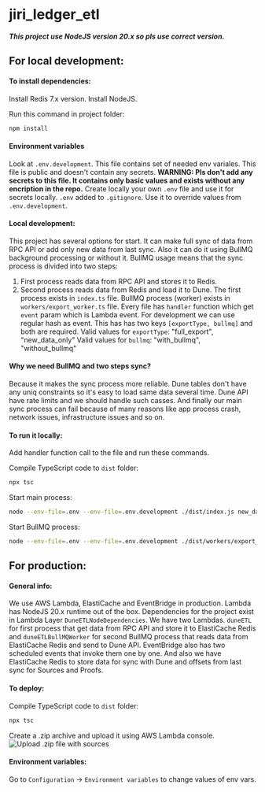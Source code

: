 # jiri_ledger_etl

***This project use NodeJS version 20.x so pls use correct version.***

## For local development:

#### To install dependencies:

Install Redis 7.x version.
Install NodeJS.

Run this command in project folder:
```bash
npm install
```

#### Environment variables

Look at `.env.development`. This file contains set of needed env variales. This file is public and doesn't contain any secrets.
**WARNING: Pls don't add any secrets to this file. It contains only basic values and exists without any encription in the repo.**
Create locally your own `.env` file and use it for secrets locally. `.env` added to `.gitignore`. Use it to override values from `.env.development`.

#### Local development:

This project has several options for start.
It can make full sync of data from RPC API or add only new data from last sync.
Also it can do it using BullMQ background processing or without it.
BullMQ usage means that the sync process is divided into two steps:
1. First process reads data from RPC API and stores it to Redis.
2. Second process reads data from Redis and load it to Dune.
The first process exists in `index.ts` file.
BullMQ process (worker) exists in `workers/export_worker.ts` file.
Every file has `handler` function which get `event` param which is Lambda event. For development we can use regular hash as event.
This has has two keys `[exportType, bullmq]` and both are required.
Valid values for `exportType`: "full_export", "new_data_only"
Valid values for `bullmq`: "with_bullmq", "without_bullmq"

#### Why we need BullMQ and two steps sync?
Because it makes the sync process more reliable. Dune tables don't have any uniq constraints so it's easy to load same data several time. Dune API have rate limits and we should handle such casses. And finally our main sync process can fail because of many reasons like app process crash, network issues, infrastructure issues and so on.

#### To run it locally:

Add handler function call to the file and run these commands.

Compile TypeScript code to `dist` folder:
```bash
npx tsc
```
Start main process:
```bash
node --env-file=.env --env-file=.env.development ./dist/index.js new_data_only with_bullmq
```

Start BullMQ process:
```bash
node --env-file=.env --env-file=.env.development ./dist/workers/export_worker.js
```

## For production:

#### General info:
We use AWS Lambda, ElastiCache and EventBridge in production.
Lambda has NodeJS 20.x runtime out of the box. Dependencies for the project exist in Lambda Layer `DuneETLNodeDependencies`.
We have two Lambdas. `duneETL` for first process that get data from RPC API and store it to ElastiCache Redis and `duneETLBullMQWorker` for second BullMQ process that reads data from ElastiCache Redis and send to Dune API.
EventBridge also has two scheduled events that invoke them one by one. And also we have ElastiCache Redis to store data for sync with Dune and offsets from last sync for Sources and Proofs.

#### To deploy:

Compile TypeScript code to `dist` folder:
```bash
npx tsc
```

Create a .zip archive and upload it using AWS Lambda console.
![Upload .zip file with sources](https://downloader.disk.yandex.ru/preview/4446f772171e7d34ad322a9e00ce0f67eca3b5343468050cb070c206784a370c/6667ce0d/S9lD_Py4j8aStgPc46bBmcoDSlH4k8fD0e2Tb8x9O5utt-mosioHmUSEDWBZWJyNTat3xUkEUmpkur3-RSLNaA%3D%3D?uid=0&filename=2024-06-11_03-07-27.jpg&disposition=inline&hash=&limit=0&content_type=image%2Fjpeg&owner_uid=0&tknv=v2&size=2048x2048)

#### Environment variables:

Go to `Configuration` -> `Environment variables` to change values of env vars.
